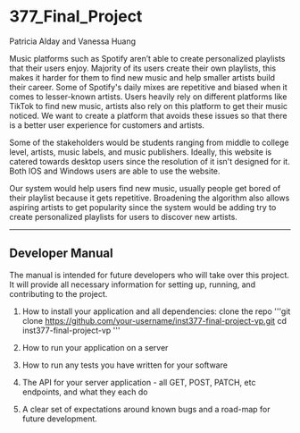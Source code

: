 # 377_Final_Project
Patricia Alday and Vanessa Huang

Music platforms such as Spotify aren’t able to create personalized playlists that their users enjoy. Majority of its users create their own playlists, this makes it harder for them to find new music and help smaller   artists build their career. Some of Spotify's daily mixes are repetitive and biased when it comes to lesser-known artists. Users heavily rely on different platforms like TikTok to find new music, artists also rely on   this platform to get their music noticed. We want to create a platform that avoids these issues so that there is a better user experience for customers and artists. 

Some of the stakeholders would be students ranging from middle to college level, artists, music labels, and music publishers. Ideally, this website is catered towards desktop users since the resolution of it isn't designed for it. Both IOS and Windows users are able to use the website. 
 

Our system would help users find new music, usually people get bored of their playlist because it gets repetitive. Broadening the algorithm also allows aspiring artists to get popularity since the system would be adding try to create personalized playlists for users to discover new artists. 




-------------------------------------------------------------------------------------------------------------------------------------------------------------------------
Developer Manual 
-------------------------------------------------------------------------------------------------------------------------------------------------------------------------

The manual is intended for future developers who will take over this project. It will provide all necessary information for setting up, running, and contributing to the project. 


1. How to install your application and all dependencies:
   clone the repo 
'''git clone https://github.com/your-username/inst377-final-project-vp.git
cd inst377-final-project-vp '''




  
1. How to run your application on a server
2. How to run any tests you have written for your software
3. The API for your server application - all GET, POST, PATCH, etc endpoints, and what they each do
4. A clear set of expectations around known bugs and a road-map for future development.

